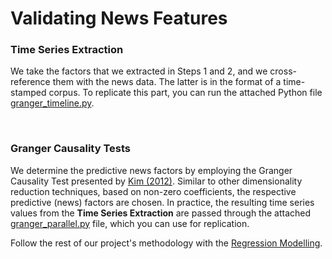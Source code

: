 # Validating News Features

### Time Series Extraction
We take the factors that we extracted in Steps 1 and 2, and we cross-reference them with the news data. The latter is in the format of a time-stamped corpus. To replicate this part, you can run the attached Python file [granger_timeline.py]().

&nbsp;

### Granger Causality Tests
We determine the predictive news factors by employing the Granger Causality Test presented by [Kim (2012)](https://ieeexplore.ieee.org/abstract/document/6244856?casa_token=b3DIUW6sO-0AAAAA:3lAiuuVVVQsyQr_f9LAeYN1AWE2Q_PSl_dTjUdKoYPMyaj2OiD3C3Yso3dA9_OrbB4dw4Gs). Similar to other dimensionality reduction techniques, based on non-zero coefficients, the respective predictive (news) factors are chosen. In practice, the resulting time series values from the **Time Series Extraction** are passed through the attached [granger_parallel.py]() file, which you can use for replication.

Follow the rest of our project's methodology with the [Regression Modelling](https://github.com/philippzi98/food_insecurity_predictions_nlp/tree/main/Step%204%20-%20Regression%20Modelling).

